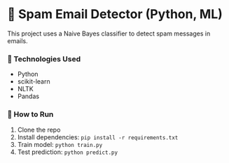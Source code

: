 # 📧 Spam Email Detector (Python, ML)

This project uses a Naive Bayes classifier to detect spam messages in emails.

### 🔧 Technologies Used
- Python
- scikit-learn
- NLTK
- Pandas

### 🚀 How to Run

1. Clone the repo
2. Install dependencies: `pip install -r requirements.txt`
3. Train model: `python train.py`
4. Test prediction: `python predict.py`
